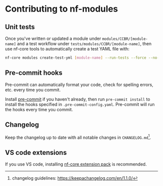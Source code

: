 # Contributing to nf-modules

## Unit tests

Once you've written or updated a module under `modules/CCBR/[module-name]` and
a test workflow under `tests/modules/CCBR/[module-name]`,
then use nf-core tools to automatically create a test YAML file with:

```sh
nf-core modules create-test-yml [module-name] --run-tests --force --no-prompts
```

## Pre-commit hooks

Pre-commit can automatically format your code, check for spelling errors, etc. every time you commit.

Install [pre-commit](https://pre-commit.com/#installation) if you haven't already,
then run `pre-commit install` to install the hooks specified in `.pre-commit-config.yaml`.
Pre-commit will run the hooks every time you commit.

## Changelog

Keep the changelog up to date with all notable changes in `CHANGELOG.md`[^2].

[^2]: changelog guidelines: https://keepachangelog.com/en/1.1.0/

## VS code extensions

If you use VS code, installing [nf-core extension pack](https://marketplace.visualstudio.com/items?itemName=nf-core.nf-core-extensionpack) is recommended.
